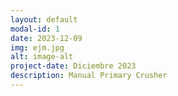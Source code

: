 ```yaml
---
layout: default
modal-id: 1
date: 2023-12-09
img: ejm.jpg
alt: image-alt
project-date: Diciembre 2023
description: Manual Primary Crusher
---
```

